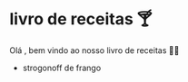 # livro de receitas :cocktail:

Olá , bem vindo ao nosso livro de receitas  :man_cook:

- strogonoff de frango 

  ​

